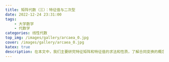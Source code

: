 ```yaml
---
title: 矩阵代数（三）：特征值与二次型
date: 2022-12-24 23:31:00
tags:
	- 大学数学
	- 代数学
categories: 线性代数
top_img: /images/gallery/arcaea_0.jpg
cover: /images/gallery/arcaea_0.jpg
katex: true
description: 在本文中，我们主要研究特征矩阵和特征值的求法和性质，了解合同变换的概念，以及解决基本的二次型问题。
---
```


